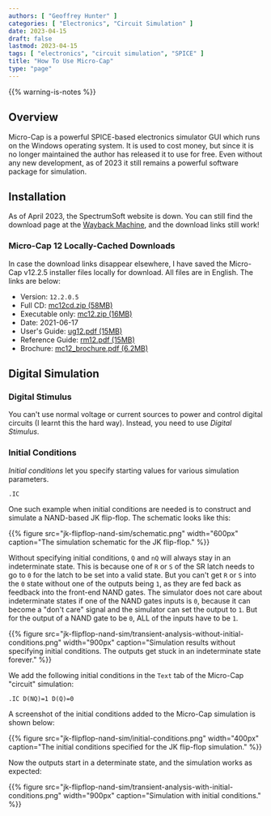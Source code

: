 ```yaml
---
authors: [ "Geoffrey Hunter" ]
categories: [ "Electronics", "Circuit Simulation" ]
date: 2023-04-15
draft: false
lastmod: 2023-04-15
tags: [ "electronics", "circuit simulation", "SPICE" ]
title: "How To Use Micro-Cap"
type: "page"
---
```


{{% warning-is-notes %}}
 
## Overview

Micro-Cap is a powerful SPICE-based electronics simulator GUI which runs on the Windows operating system. It is used to cost money, but since it is no longer maintained the author has released it to use for free. Even without any new development, as of 2023 it still remains a powerful software package for simulation.

## Installation

As of April 2023, the SpectrumSoft website is down. You can still find the download page at the [Wayback Machine](https://web.archive.org/web/20230214034946/http://www.spectrum-soft.com/download/download.shtm), and the download links still work!

### Micro-Cap 12 Locally-Cached Downloads

In case the download links disappear elsewhere, I have saved the Micro-Cap v12.2.5 installer files locally for download. All files are in English. The links are below:

* Version: `12.2.0.5`
* Full CD: [mc12cd.zip (58MB)](micro-cap-12-installer/mc12cd.zip)
* Executable only: [mc12.zip (16MB)](micro-cap-12-installer/mc12.zip)
* Date: 2021-06-17
* User's Guide: [ug12.pdf (15MB)](micro-cap-12-installer/ug12.pdf)
* Reference Guide: [rm12.pdf (15MB)](micro-cap-12-installer/rm12.pdf)
* Brochure: [mc12_brochure.pdf (6.2MB)](micro-cap-12-installer/mc12_brochure.pdf)


## Digital Simulation

### Digital Stimulus

You can't use normal voltage or current sources to power and control digital circuits (I learnt this the hard way). Instead, you need to use _Digital Stimulus_.

### Initial Conditions

_Initial conditions_ let you specify starting values for various simulation parameters.

`.IC`

<div class="worked-example">

One such example when initial conditions are needed is to construct and simulate a NAND-based JK flip-flop. The schematic looks like this:

{{% figure src="jk-flipflop-nand-sim/schematic.png" width="600px" caption="The simulation schematic for the JK flip-flop." %}}

Without specifying initial conditions, `Q` and `nQ` will always stay in an indeterminate state. This is because one of `R` or `S` of the SR latch needs to go to `0` for the latch to be set into a valid state. But you can't get `R` or `S` into the `0` state without one of the outputs being `1`, as they are fed back as feedback into the front-end NAND gates. The simulator does not care about indeterminate states if one of the NAND gates inputs is `0`, because it can become a "don't care" signal and the simulator can set the output to `1`. But for the output of a NAND gate to be `0`, ALL of the inputs have to be `1`. 

{{% figure src="jk-flipflop-nand-sim/transient-analysis-without-initial-conditions.png" width="900px" caption="Simulation results without specifying initial conditions. The outputs get stuck in an indeterminate state forever." %}}

We add the following initial conditions in the `Text` tab of the Micro-Cap "circuit" simulation:

```text
.IC D(NQ)=1 D(Q)=0
```

A screenshot of the initial conditions added to the Micro-Cap simulation is shown below:

{{% figure src="jk-flipflop-nand-sim/initial-conditions.png" width="400px" caption="The initial conditions specified for the JK flip-flop simulation." %}}

Now the outputs start in a determinate state, and the simulation works as expected:

{{% figure src="jk-flipflop-nand-sim/transient-analysis-with-initial-conditions.png" width="900px" caption="Simulation with initial conditions." %}}

</div>
